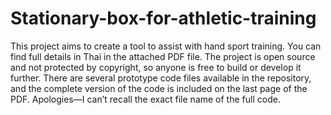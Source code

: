 # Stationary-box-for-athletic-training
This project aims to create a tool to assist with hand sport training. You can find full details in Thai in the attached PDF file. The project is open source and not protected by copyright, so anyone is free to build or develop it further. There are several prototype code files available in the repository, and the complete version of the code is included on the last page of the PDF. Apologies—I can’t recall the exact file name of the full code.

